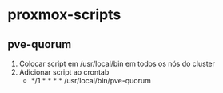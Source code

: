 # proxmox-scripts

## pve-quorum
1. Colocar script em /usr/local/bin em todos os nós do cluster
2. Adicionar script ao crontab
    * */1 * * * * /usr/local/bin/pve-quorum
